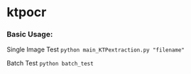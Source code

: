 # ktpocr

### Basic Usage:

Single Image Test 
```python main_KTPextraction.py "filename"```


Batch Test
```python batch_test```
